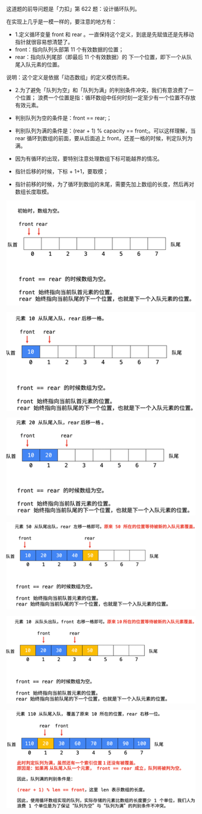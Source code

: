 这道题的前导问题是「力扣」第 622 题：设计循环队列。

在实现上几乎是一模一样的，要注意的地方有：

- 1.定义循环变量 front 和 rear 。一直保持这个定义，到底是先赋值还是先移动指针就很容易想清楚了。
- front：指向队列头部第 11 个有效数据的位置；
- rear：指向队列尾部（即最后 11 个有效数据）的 下一个位置，即下一个从队尾入队元素的位置。

说明：这个定义是依据「动态数组」的定义模仿而来。

- 2.为了避免「队列为空」和「队列为满」的判别条件冲突，我们有意浪费了一个位置；
浪费一个位置是指：循环数组中任何时刻一定至少有一个位置不存放有效元素。

- 判别队列为空的条件是：front == rear;；
- 判别队列为满的条件是：(rear + 1) % capacity == front;。可以这样理解，当 rear 循环到数组的前面，要从后面追上 front，还差一格的时候，判定队列为满。
- 因为有循环的出现，要特别注意处理数组下标可能越界的情况。
- 指针后移的时候，下标 + 1+1，要取模；
- 指针前移的时候，为了循环到数组的末尾，需要先加上数组的长度，然后再对数组长度取模。




![alt txt](https://raw.githubusercontent.com/corykingsf/hack-system-design-pixel/main/imgSnipaste_2021-06-22_23-46-17.png)



![alt txt](https://raw.githubusercontent.com/corykingsf/hack-system-design-pixel/main/imgSnipaste_2021-06-22_23-48-32.png)

![alt txt](https://raw.githubusercontent.com/corykingsf/hack-system-design-pixel/main/imgSnipaste_2021-06-22_23-49-08.png)


![alt txt](https://raw.githubusercontent.com/corykingsf/hack-system-design-pixel/main/imgSnipaste_2021-06-22_23-49-48.png)



![alt txt](https://raw.githubusercontent.com/corykingsf/hack-system-design-pixel/main/imgSnipaste_2021-06-22_23-50-36.png)


![alt txt](https://raw.githubusercontent.com/corykingsf/hack-system-design-pixel/main/imgSnipaste_2021-06-22_23-51-23.png)
